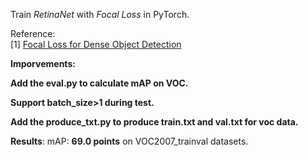Train _RetinaNet_ with _Focal Loss_ in PyTorch.

Reference:  
[1] [Focal Loss for Dense Object Detection](https://arxiv.org/abs/1708.02002)

**Imporvements:**

**Add the eval.py to calculate mAP on VOC.**

**Support batch_size>1 during test.**

**Add the produce_txt.py to produce train.txt and val.txt for voc data.**

**Results**:
mAP: **69.0 points** on VOC2007_trainval datasets.


